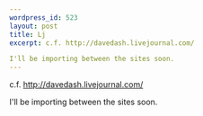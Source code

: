```yaml
--- 
wordpress_id: 523
layout: post
title: Lj
excerpt: c.f. http://davedash.livejournal.com/I'll be importing between the sites soon.
---
```

c.f. http://davedash.livejournal.com/I'll be importing between the sites soon.
